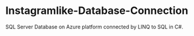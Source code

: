# Instagramlike-Database-Connection
SQL Server Database on Azure platform connected by LINQ to SQL in C#.
